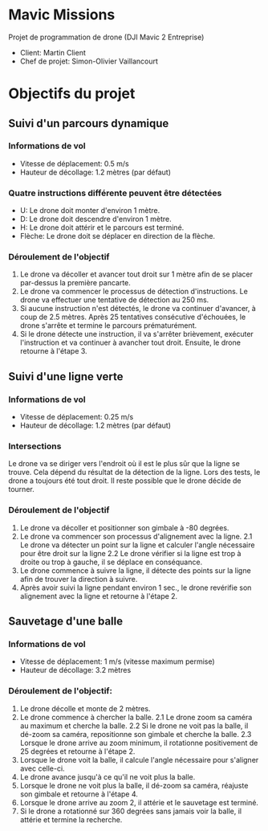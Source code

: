 # Mavic Missions
Projet de programmation de drone (DJI Mavic 2 Entreprise)
- Client: Martin Client
- Chef de projet: Simon-Olivier Vaillancourt



# Objectifs du projet

## Suivi d'un parcours dynamique
### Informations de vol
- Vitesse de déplacement: 0.5 m/s
- Hauteur de décollage: 1.2 mètres (par défaut)

### Quatre instructions différente peuvent être détectées
- U: Le drone doit monter d'environ 1 mètre.
- D: Le drone doit descendre d'environ 1 mètre.
- H: Le drone doit attérir et le parcours est terminé.
- Flèche: Le drone doit se déplacer en direction de la flèche.

### Déroulement de l'objectif
1. Le drone va décoller et avancer tout droit sur 1 mètre afin de se placer par-dessus la première pancarte.
2. Le drone va commencer le processus de détection d'instructions. Le drone va effectuer une tentative de détection au 250 ms.
3. Si aucune instruction n'est détectés, le drone va continuer d'avancer, à coup de 2.5 mètres. Après 25 tentatives consécutive d'échouées,
le drone s'arrête et termine le parcours prématurément.
4. Si le drone détecte une instruction, il va s'arrêter brièvement, exécuter l'instruction et va continuer à avancher tout droit. Ensuite, le drone retourne à l'étape 3.


## Suivi d'une ligne verte
### Informations de vol
- Vitesse de déplacement: 0.25 m/s
- Hauteur de décollage: 1.2 mètres (par défaut)

### Intersections
Le drone va se diriger vers l'endroit où il est le plus sûr que la ligne se trouve. Cela dépend du résultat de la détection de la ligne.
Lors des tests, le drone a toujours été tout droit. Il reste possible que le drone décide de tourner.

### Déroulement de l'objectif
1. Le drone va décoller et positionner son gimbale à -80 degrées.
2. Le drone va commencer son processus d'alignement avec la ligne.
2.1 Le drone va détecter un point sur la ligne et calculer l'angle nécessaire pour être droit sur la ligne
2.2 Le drone vérifier si la ligne est trop à droite ou trop à gauche, il se déplace en conséquance.
3. Le drone commence à suivre la ligne, il détecte des points sur la ligne afin de trouver la direction à suivre.
4. Après avoir suivi la ligne pendant environ 1 sec., le drone revérifie son alignement avec la ligne et retourne à l'étape 2.


## Sauvetage d'une balle
### Informations de vol
- Vitesse de déplacement: 1 m/s (vitesse maximum permise)
- Hauteur de décollage: 3.2 mètres

### Déroulement de l'objectif:
1. Le drone décolle et monte de 2 mètres.
2. Le drone commence à chercher la balle.
2.1 Le drone zoom sa caméra au maximum et cherche la balle.
2.2 Si le drone ne voit pas la balle, il dé-zoom sa caméra, repositionne son gimbale et cherche la balle.
2.3 Lorsque le drone arrive au zoom minimum, il rotationne positivement de 25 degrées et retourne à l'étape 2.
3. Lorsque le drone voit la balle, il calcule l'angle nécessaire pour s'aligner avec celle-ci.
4. Le drone avance jusqu'à ce qu'il ne voit plus la balle.
5. Lorsque le drone ne voit plus la balle, il dé-zoom sa caméra, réajuste son gimbale et retourne à l'étape 4.
6. Lorsque le drone arrive au zoom 2, il attérie et le sauvetage est terminé.
7. Si le drone a rotationné sur 360 degrées sans jamais voir la balle, il attérie et termine la recherche.
